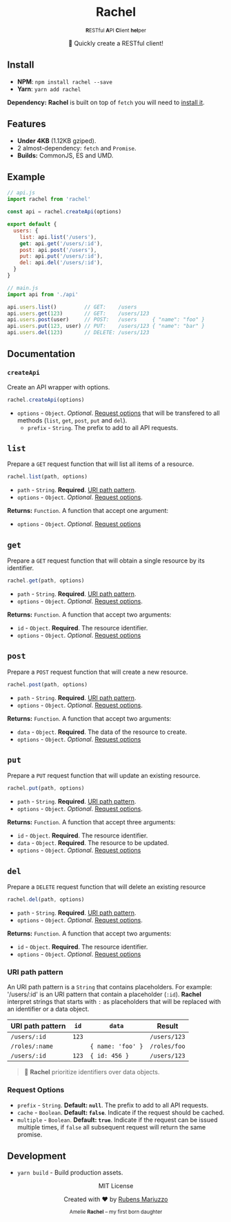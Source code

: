 <div align=center>
  <h1>Rachel</h1>
  <small>
    <strong>R</strong>ESTful
    <strong>A</strong>PI 
    <strong>C</strong>lient
    <strong>hel</strong>per
  </small>
  <p>🚀 Quickly create a RESTful client!<p>
</div>

## Install

 - **NPM**: `npm install rachel --save`
 - **Yarn**: `yarn add rachel`

 **Dependency:** **Rachel** is built on top of `fetch` you will need to [install it](https://github.com/matthew-andrews/isomorphic-fetch).

## Features

 - **Under 4KB** (1.12KB gziped).
 - 2 almost-dependency: `fetch` and `Promise`.
 - **Builds:** CommonJS, ES and UMD.

## Example

```js
// api.js
import rachel from 'rachel'

const api = rachel.createApi(options)

export default {
  users: {
    list: api.list('/users'),
    get: api.get('/users/:id'),
    post: api.post('/users'),
    put: api.put('/users/:id'),
    del: api.del('/users/:id'),
  }
}
```

```js
// main.js
import api from './api'

api.users.list()         // GET:    /users
api.users.get(123)       // GET:    /users/123
api.users.post(user)     // POST:   /users     { "name": "foo" }
api.users.put(123, user) // PUT:    /users/123 { "name": "bar" }
api.users.del(123)       // DELETE: /users/123
```

## Documentation

### `createApi`

Create an API wrapper with options.

```js
rachel.createApi(options)
```

 - `options` - `Object`. _Optional_. [Request options](#request-options) that will be transfered to all methods (`list`, `get`, `post`, `put` and `del`).
   - `prefix` - `String`. The prefix to add to all API requests.

## `list`

Prepare a `GET` request function that will list all items of a resource.

```js
rachel.list(path, options)
```

 - `path` - `String`. **Required**. [URI path pattern](#uri-path-pattern).
 - `options` - `Object`. _Optional_. [Request options](#request-options).

**Returns:** `Function`. A function that accept one argument:
 - `options` - `Object`. _Optional_. [Request options](#request-options)

## `get`

Prepare a `GET` request function that will obtain a single resource by its identifier.

```js
rachel.get(path, options)
```

 - `path` - `String`. **Required**. [URI path pattern](#uri-path-pattern).
 - `options` - `Object`. _Optional_. [Request options](#request-options).

**Returns:** `Function`. A function that accept two arguments:
 - `id` - `Object`. **Required**. The resource identifier. 
 - `options` - `Object`. _Optional_. [Request options](#request-options)

## `post`

Prepare a `POST` request function that will create a new resource.

```js
rachel.post(path, options)
```

 - `path` - `String`. **Required**. [URI path pattern](#uri-path-pattern).
 - `options` - `Object`. _Optional_. [Request options](#request-options).

**Returns:** `Function`. A function that accept two arguments:
 - `data` - `Object`. **Required**. The data of the resource to create.
 - `options` - `Object`. _Optional_. [Request options](#request-options)

## `put`

Prepare a `PUT` request function that will update an existing resource.

```js
rachel.put(path, options)
```
 - `path` - `String`. **Required**. [URI path pattern](#uri-path-pattern).
 - `options` - `Object`. _Optional_. [Request options](#request-options).

**Returns:** `Function`. A function that accept three arguments:
 - `id` - `Object`. **Required**. The resource identifier.
 - `data` - `Object`. **Required**. The resource to be updated.
 - `options` - `Object`. _Optional_. [Request options](#request-options)

## `del`

Prepare a `DELETE` request function that will delete an existing resource

```js
rachel.del(path, options)
```

 - `path` - `String`. **Required**. [URI path pattern](#uri-path-pattern).
 - `options` - `Object`. _Optional_. [Request options](#request-options).

**Returns:** `Function`. A function that accept two arguments:
 - `id` - `Object`. **Required**. The resource identifier.
 - `options` - `Object`. _Optional_. [Request options](#request-options)

### URI path pattern

An URI path pattern is a `String` that contains placeholders. For example: '/users/:id' is an URI pattern that contain a placeholder (`:id`). **Rachel** interpret strings that starts with `:` as placeholders that will be replaced with an identifier or a data object.

 | URI path pattern | `id`  | `data`            | Result       |
 | ---------------- | ----- | ----------------- | ------------ |
 | `/users/:id`     | `123` |                   | `/users/123` |
 | `/roles/:name`   |       | `{ name: 'foo' }` | `/roles/foo` |
 | `/users/:id`     | `123` | `{ id: 456 }`     | `/users/123` |

> 💁 **Rachel** prioritize identifiers over data objects.

### Request Options

 - `prefix` - `String`. **Default: `null`**. The prefix to add to all API requests.
 - `cache` - `Boolean`. **Default: `false`**. Indicate if the request should be cached.
 - `multiple` - `Boolean`. **Default: `true`**. Indicate if the request can be issued multiple times, if `false` all subsequent request will return the same promise.

## Development

 - `yarn build` - Build production assets.

<div align=center>
  <p>MIT License</p>
  <p>Created with ❤️ by <a href="https://github.com/rmariuzzo">Rubens Mariuzzo</a></p>
  <small>Amelie <strong>Rachel</strong> – my first born daughter</small>
</div>
